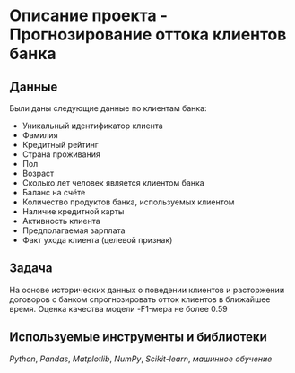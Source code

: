# Описание проекта - Прогнозирование оттока клиентов банка
## Данные

Были даны следующие данные по клиентам банка:
- Уникальный идентификатор клиента
- Фамилия
- Кредитный рейтинг
- Страна проживания
- Пол
- Возраст
- Сколько лет человек является клиентом банка
- Баланс на счёте
- Количество продуктов банка, используемых клиентом
- Наличие кредитной карты
- Активность клиента
- Предполагаемая зарплата
- Факт ухода клиента (целевой признак)

## Задача

На основе исторических данных о поведении клиентов и расторжении договоров с банком спрогнозировать отток клиентов в ближайшее время. Оценка качества модели -F1-мера не более 0.59

## Используемые инструменты и библиотеки
*Python*, *Pandas*, *Matplotlib*, *NumPy*, *Scikit-learn*, *машинное обучение*
